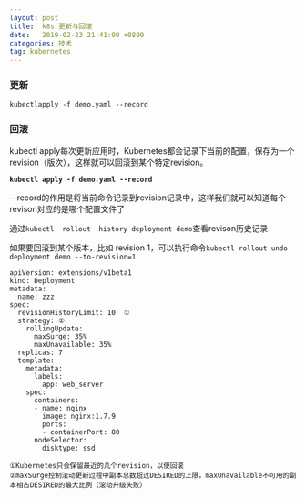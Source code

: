 ```yaml
---
layout: post
title:  k8s 更新与回滚
date:   2019-02-23 21:41:00 +0800
categories: 技术
tag: kubernetes
---
```


### 更新

`kubectlapply -f demo.yaml --record`

### 回滚

kubectl apply每次更新应用时，Kubernetes都会记录下当前的配置，保存为一个revision（版次），这样就可以回滚到某个特定revision。

**`kubectl apply -f demo.yaml --record`**

--record的作用是将当前命令记录到revision记录中，这样我们就可以知道每个revison对应的是哪个配置文件了

通过`kubectl  rollout  history deployment demo`查看revison历史记录.

如果要回滚到某个版本，比如 revision 1，可以执行命令`kubectl rollout undo deployment demo --to-revision=1`

```
apiVersion: extensions/v1beta1
kind: Deployment
metadata:
  name: zzz
spec:
  revisionHistoryLimit: 10  ①
  strategy: ②
    rollingUpdate:
      maxSurge: 35%
      maxUnavailable: 35%
  replicas: 7
  template:
    metadata:
      labels:
        app: web_server
    spec:
      containers:
      - name: nginx
        image: nginx:1.7.9
        ports:
        - containerPort: 80
      nodeSelector:  
        disktype: ssd

①Kubernetes只会保留最近的几个revision，以便回滚
②maxSurge控制滚动更新过程中副本总数超过DESIRED的上限，maxUnavailable不可用的副本相占DESIRED的最大比例（滚动升级失败）
```
